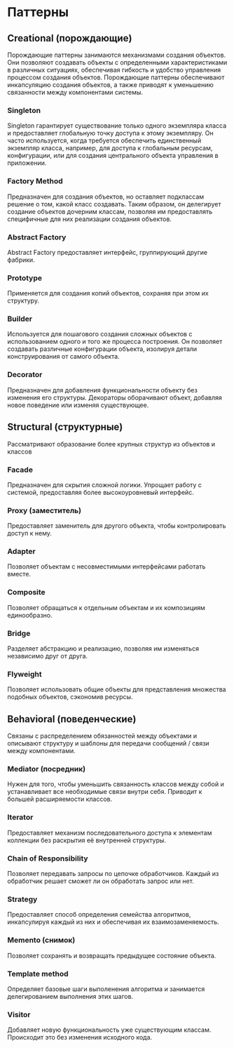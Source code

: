 # Паттерны

## Creational (порождающие)

Порождающие паттерны занимаются механизмами создания объектов.
Они позволяют создавать объекты с определенными характеристиками в различных ситуациях, обеспечивая гибкость и удобство управления процессом создания объектов.
Порождающие паттерны обеспечивают инкапсуляцию создания объектов, а также приводят к уменьшению связанности между компонентами системы.

### Singleton

Singleton гарантирует существование только одного экземпляра класса и предоставляет глобальную точку доступа к этому экземпляру.
Он часто используется, когда требуется обеспечить единственный экземпляр класса, например, для доступа к глобальным ресурсам, конфигурации, или для создания центрального объекта управления в приложении.

### Factory Method

Предназначен для создания объектов, но оставляет подклассам решение о том, какой класс создавать. Таким образом, он делегирует создание объектов дочерним классам, позволяя им предоставлять специфичные для них реализации создания объектов.

### Abstract Factory

Abstract Factory предоставляет интерфейс, группирующий другие фабрики.

### Prototype

Применяется для создания копий объектов, сохраняя при этом их структуру.

### Builder

Используется для пошагового создания сложных объектов с использованием одного и того же процесса построения. Он позволяет создавать различные конфигурации объекта, изолируя детали конструирования от самого объекта.

### Decorator

Предназначен для добавления функциональности объекту без изменения его структуры. Декораторы оборачивают объект, добавляя новое поведение или изменяя существующее.

## Structural (структурные)

Рассматривают образование более крупных структур из объектов и классов

### Facade

Предназначен для скрытия сложной логики. Упрощает работу с системой, предоставляя более высокоуровневый интерфейс.

### Proxy (заместитель)

Предоставляет заменитель для другого объекта, чтобы контролировать доступ к нему.

### Adapter

Позволяет объектам с несовместимыми интерфейсами работать вместе.

### Composite

Позволяет обращаться к отдельным объектам и их композициям единообразно.

### Bridge

Разделяет абстракцию и реализацию, позволяя им изменяться независимо друг от друга.

### Flyweight

Позволяет использовать общие объекты для представления множества подобных объектов, сэкономив ресурсы.

## Behavioral (поведенческие)

Связаны с распределением обязанностей между объектами и описывают структуру и шаблоны для передачи сообщений / связи между компонентами.

### Mediator (посредник)

Нужен для того, чтобы уменьшить связанность классов между собой и устанавливает все необходимые связи внутри себя. Приводит к большей расширяемости классов.

### Iterator

Предоставляет механизм последовательного доступа к элементам коллекции без раскрытия её внутренней структуры.

### Chain of Responsibility

Позволяет передавать запросы по цепочке обработчиков. Каждый из обработчик решает сможет ли он обработать запрос или нет.

### Strategy

Предоставляет способ определения семейства алгоритмов, инкапсулируя каждый из них и обеспечивая их взаимозаменяемость.

### Memento (снимок)

Позволяет сохранять и возвращать предыдущее состояние объекта.

### Template method

Определяет базовые шаги выполенения алгоритма и занимается делегированием выполнения этих шагов.

### Visitor

Добавляет новую функциональность уже существующим классам. Происходит это без изменения исходного кода.
